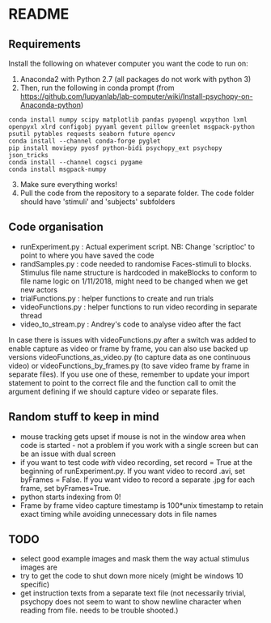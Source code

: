 # README

## Requirements
Install the following on whatever computer you want the code to run on:

1. Anaconda2 with Python 2.7 (all packages do not work with python 3)
2. Then, run the following in conda prompt (from https://github.com/lupyanlab/lab-computer/wiki/Install-psychopy-on-Anaconda-python)
 ```
 conda install numpy scipy matplotlib pandas pyopengl wxpython lxml openpyxl xlrd configobj pyyaml gevent pillow greenlet msgpack-python psutil pytables requests seaborn future opencv
 conda install --channel conda-forge pyglet
 pip install moviepy pyosf python-bidi psychopy_ext psychopy json_tricks
 conda install --channel cogsci pygame
 conda install msgpack-numpy
 ```
3. Make sure everything works!
4. Pull the code from the repository to a separate folder. The code folder should have 'stimuli' and 'subjects' subfolders

## Code organisation
* runExperiment.py : Actual experiment script. NB: Change 'scriptloc' to point to where you have saved the code
* randSamples.py : code needed to randomise Faces-stimuli to blocks. Stimulus file name structure is hardcoded in makeBlocks to conform to file name logic on 1/11/2018, might need to be changed when we get new actors
* trialFunctions.py : helper functions to create and run trials
* videoFunctions.py : helper functions to run video recording in separate thread
* video_to_stream.py : Andrey's code to analyse video after the fact

In case there is issues with videoFunctions.py after a switch was added to enable capture as video or frame by frame, you can also use backed up versions videoFunctions_as_video.py (to capture data as one continuous video) or videoFunctions_by_frames.py (to save video frame by frame in separate files). If you use one of these, remember to update your import statement to point to the correct file and the function call to omit the argument defining if we should capture video or separate files.

## Random stuff to keep in mind
* mouse tracking gets upset if mouse is not in the window area when code is started - not a problem if you work with a single screen but can be an issue with dual screen
* if you want to test code *with* video recording, set record = True at the beginning of runExperiment.py. If you want video to record .avi, set byFrames = False. If you want video to record a separate .jpg for each frame, set byFrames=True.
* python starts indexing from 0!
* Frame by frame video capture timestamp is 100*unix timestamp to retain exact timing while avoiding unnecessary dots in file names

## TODO
* select good example images and mask them the way actual stimulus images are
* try to get the code to shut down more nicely (might be windows 10 specific)
* get instruction texts from a separate text file (not necessarily trivial, psychopy does not seem to want to show newline character when reading from file. needs to be trouble shooted.)

